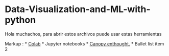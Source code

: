 # Data-Visualization-and-ML-with-python
Hola muchachos, para abrir estos archivos puede usar estas herramientas

 Markup : * [Colab](https://colab.research.google.com/notebooks/welcome.ipynb#recent=true)
          * Jupyter notebooks 
          * [Canopy enthought.](https://www.enthought.com/product/canopy/")
          * Bullet list item 2
